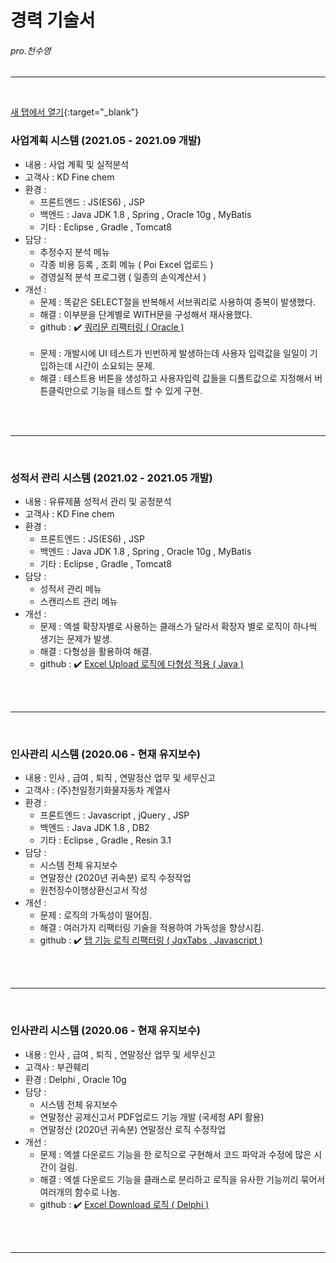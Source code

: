 # 경력 기술서                                        
######                                                       pro.천수영



-----------------------------------------------------------------------
</br>     

[새 탭에서 열기](https://www.google.com/){:target="_blank"}

### 사업계획 시스템 (2021.05 - 2021.09 개발)

  * 내용 : 사업 계획 및 실적분석
  * 고객사 : KD Fine chem
  * 환경 : 
     - 프론트엔드 : JS(ES6) , JSP 
     - 백엔드 : Java JDK 1.8 , Spring , Oracle 10g , MyBatis
     - 기타 : Eclipse , Gradle , Tomcat8  
  * 담당 :
     - 추정수지 분석 메뉴
     - 각종 비용 등록 , 조회 메뉴 ( Poi Excel 업로드 )
     - 경영실적 분석 프로그램 ( 일종의 손익계산서 )
  * 개선 : 
     - 문제 : 똑같은 SELECT절을 반복해서 서브쿼리로 사용하여 중복이 발생했다. 
     - 해결 : 이부분을 단계별로 WITH문을 구성해서 재사용했다.</br> 
     - github : :heavy_check_mark: <a href="https://github.com/kylle17/Refactoring/tree/master/0004.%20%5B%20%20%EC%BF%BC%EB%A6%AC%EB%AC%B8%20%EB%A6%AC%ED%8C%A9%ED%84%B0%EB%A7%81%20%20%5D%5B%20Oracle%20%5D" target="_blank"> 
       쿼리문 리팩터링 ( Oracle )</a>
</br></br>
     - 문제 : 개발시에 UI 테스트가 빈번하게 발생하는데 사용자 입력값을 일일이 기입하는데 시간이 소요되는 문제.
     - 해결 : 테스트용 버튼을 생성하고 사용자입력 값들을 디폴트값으로 지정해서 버튼클릭만으로 기능을 테스트 할 수 있게 구현.
  
      
 



     
</br></br>   
      
-----------------------------------------------------------------------
</br>     

### 성적서 관리 시스템 (2021.02 - 2021.05 개발)

  * 내용 : 유류제품 성적서 관리 및 공정분석
  * 고객사 : KD Fine chem
  * 환경 : 
      - 프론트엔드 : JS(ES6) , JSP 
      - 백엔드 : Java JDK 1.8 , Spring , Oracle 10g , MyBatis
      - 기타 : Eclipse , Gradle , Tomcat8  
  * 담당 :  
       - 성적서 관리 메뉴
       - 스캔리스트 관리 메뉴
  * 개선 : 
       - 문제 : 엑셀 확장자별로 사용하는 클래스가 달라서 확장자 별로 로직이 하나씩 생기는 문제가 발생.
       - 해결 : 다형성을 활용하여 해결.   
       - github : :heavy_check_mark: <a href="https://github.com/kylle17/Refactoring/tree/master/0003.%20%5B%20Excelupload%20%EB%8B%A4%ED%98%95%EC%84%B1%20%EC%A0%81%EC%9A%A9%20%5D%5B%20Java%20%5D" target="_blank"> 
        Excel Upload 로직에 다형성 적용  ( Java )</a>


</br></br>      

    
 -----------------------------------------------------------------------
</br>     
     
### 인사관리 시스템 (2020.06 - 현재 유지보수)

   * 내용 : 인사 , 급여 , 퇴직 , 연말정산 업무 및 세무신고
   * 고객사 : (주)천일정기화물자동차 계열사  
   * 환경 : 
      - 프론트엔드 : Javascript , jQuery , JSP 
      - 백엔드 : Java JDK 1.8 , DB2
      - 기타 : Eclipse , Gradle , Resin 3.1
   * 담당 :  
        - 시스템 전체 유지보수
        - 연말정산 (2020년 귀속분) 로직 수정작업
        - 원천징수이행상환신고서 작성
   * 개선 : 
       - 문제 : 로직의 가독성이 떨어짐.
       - 해결 : 여러가지 리팩터링 기술을 적용하여 가독성을 향상시킴.
       - github : :heavy_check_mark: <a  href="https://github.com/kylle17/Refactoring/tree/master/0001.%20%5B%20%20%ED%83%AD%20%EA%B8%B0%EB%8A%A5%20%EB%A6%AC%ED%8C%A9%ED%84%B0%EB%A7%81%20%20%5D%5B%20JqxTabs%20%2C%20Javascript%20%5D" target="_blank"> 
       탭 기능 로직 리팩터링 ( JqxTabs , Javascript ) </a>

 
 
</br> </br>  
      
-----------------------------------------------------------------------
</br>     
     
### 인사관리 시스템 (2020.06 - 현재 유지보수)

   * 내용 : 인사 , 급여 , 퇴직 , 연말정산 업무 및 세무신고
   * 고객사 : 부관훼리
   * 환경 : Delphi , Oracle 10g 
   * 담당 :  
        - 시스템 전체 유지보수
        - 연말정산 공제신고서 PDF업로드 기능 개발 (국세청 API 활용)
        - 연말정산 (2020년 귀속분) 연말정산 로직 수정작업 
   * 개선 : 
       - 문제 : 엑셀 다운로드 기능을 한 로직으로 구현해서 코드 파악과 수정에 많은 시간이 걸림.
       - 해결 : 엑셀 다운로드 기능을 클래스로 분리하고 로직을 유사한 기능끼리 묶어서 여러개의 함수로 나눔.  
       - github : :heavy_check_mark: <a  href="https://github.com/kylle17/Refactoring/tree/master/0002.%20%5B%20Excel%20Download%20%5D%5B%20Delphi%20%5D" target="_blank"> 
                Excel Download 로직 ( Delphi )</a>



</br> </br>   
   
-----------------------------------------------------------------------



